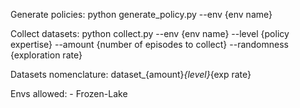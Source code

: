 Generate policies:
    python generate_policy.py --env {env name}

Collect datasets:
    python collect.py --env {env name} --level {policy expertise} --amount {number of episodes to collect} --randomness {exploration rate}

Datasets nomenclature:
    dataset_{amount}_{level}_{exp rate}

Envs allowed:
    - Frozen-Lake